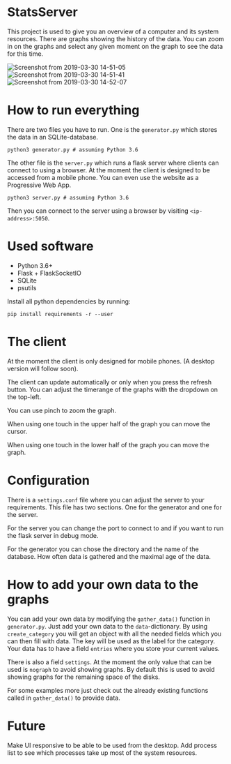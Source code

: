 # StatsServer

This project is used to give you an overview of a computer and its system resources.
There are graphs showing the history of the data. You can zoom in on the graphs and select any given moment on the graph to see the data for this time.

![Screenshot from 2019-03-30 14-51-05](https://user-images.githubusercontent.com/3453076/55277078-4a1a8900-52fc-11e9-89e6-4c66d082e14a.png)
![Screenshot from 2019-03-30 14-51-41](https://user-images.githubusercontent.com/3453076/55277083-5a326880-52fc-11e9-969a-e415f589fdf9.png)
![Screenshot from 2019-03-30 14-52-07](https://user-images.githubusercontent.com/3453076/55277085-5dc5ef80-52fc-11e9-8303-aa85dd0b2bfb.png)


# How to run everything
There are two files you have to run. One is the `generator.py` which stores the data in an SQLite-database.

```
python3 generator.py # assuming Python 3.6

```

The other file is the `server.py` which runs a flask server where clients can connect to using a browser. 
At the moment the client is designed to be accessed from a mobile phone. You can even use the website as a Progressive Web App.

```
python3 server.py # assuming Python 3.6
```

Then you can connect to the server using a browser by visiting `<ip-address>:5050`.

# Used software
- Python 3.6+
- Flask + FlaskSocketIO
- SQLite
- psutils

Install all python dependencies by running:

```
pip install requirements -r --user
```
# The client
At the moment the client is only designed for mobile phones. (A desktop version will follow soon).

The client can update automatically or only when you press the refresh button.
You can adjust the timerange of the graphs with the dropdown on the top-left.

You can use pinch to zoom the graph.

When using one touch in the upper half of the graph you can move the cursor.

When using one touch in the lower half of the graph you can move the graph.

# Configuration
There is a `settings.conf` file where you can adjust the server to your requirements.
This file has two sections. One for the generator and one for the server.

For the server you can change the port to connect to and if you want to run the flask server in debug mode.

For the generator you can chose the directory and the name of the database. How often data is gathered and the maximal age of the data.

# How to add your own data to the graphs
You can add your own data by modifying the `gather_data()` function in `generator.py`.
Just add your own data to the `data`-dictionary. By using `create_category` you will get an object with all the needed fields which you can then fill with data.
The key will be used as the label for the category. Your data has to have a field `entries` where you store your current values.

There is also a field `settings`. At the moment the only value that can be used is `nograph` to avoid showing graphs. By default this is used to avoid showing graphs for the remaining space of the disks. 

For some examples more just check out the already existing functions called in `gather_data()` to provide data.

# Future
Make UI responsive to be able to be used from the desktop.
Add process list to see which processes take up most of the system resources.
